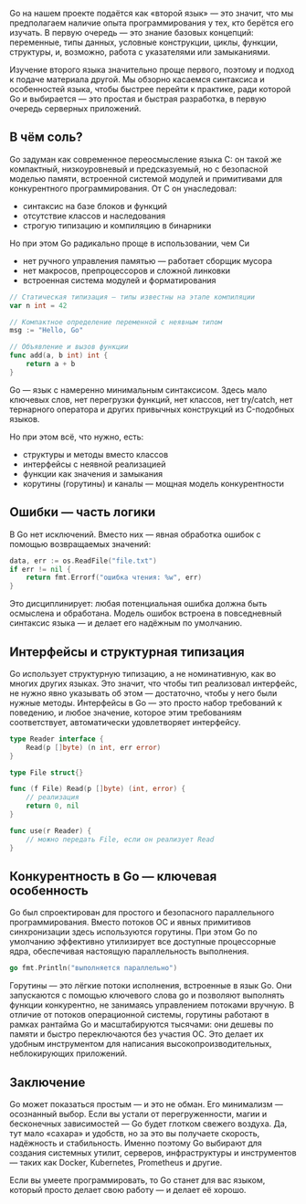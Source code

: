 Go на нашем проекте подаётся как «второй язык» — это значит, что мы предполагаем наличие опыта программирования у тех, кто берётся его изучать. В первую очередь — это знание базовых концепций: переменные, типы данных, условные конструкции, циклы, функции, структуры, и, возможно, работа с указателями или замыканиями.

Изучение второго языка значительно проще первого, поэтому и подход к подаче материала другой. Мы обзорно касаемся синтаксиса и особенностей языка, чтобы быстрее перейти к практике, ради которой Go и выбирается — это простая и быстрая разработка, в первую очередь серверных приложений.

## В чём соль?

Go задуман как современное переосмысление языка C: он такой же компактный, низкоуровневый и предсказуемый, но с безопасной моделью памяти, встроенной системой модулей и примитивами для конкурентного программирования. От C он унаследовал:

- синтаксис на базе блоков и функций
- отсутствие классов и наследования
- строгую типизацию и компиляцию в бинарники

Но при этом Go радикально проще в использовании, чем Си

- нет ручного управления памятью — работает сборщик мусора
- нет макросов, препроцессоров и сложной линковки
- встроенная система модулей и форматирования

```go
// Статическая типизация — типы известны на этапе компиляции
var n int = 42

// Компактное определение переменной с неявным типом
msg := "Hello, Go"

// Объявление и вызов функции
func add(a, b int) int {
	return a + b
}
```


Go — язык с намеренно минимальным синтаксисом. Здесь мало ключевых слов, нет перегрузки функций, нет классов, нет try/catch, нет тернарного оператора и других привычных конструкций из C-подобных языков.

Но при этом всё, что нужно, есть:

- структуры и методы вместо классов
- интерфейсы с неявной реализацией
- функции как значения и замыкания
- корутины (горутины) и каналы — мощная модель конкурентности

## Ошибки — часть логики

В Go нет исключений. Вместо них — явная обработка ошибок с помощью возвращаемых значений:

```go
data, err := os.ReadFile("file.txt")
if err != nil {
	return fmt.Errorf("ошибка чтения: %w", err)
}
```

Это дисциплинирует: любая потенциальная ошибка должна быть осмыслена и обработана. Модель ошибок встроена в повседневный синтаксис языка — и делает его надёжным по умолчанию.

## Интерфейсы и структурная типизация

Go использует структурную типизацию, а не номинативную, как во многих других языках. Это значит, что чтобы тип реализовал интерфейс, не нужно явно указывать об этом — достаточно, чтобы у него были нужные методы. Интерфейсы в Go — это просто набор требований к поведению, и любое значение, которое этим требованиям соответствует, автоматически удовлетворяет интерфейсу.

```go
type Reader interface {
	Read(p []byte) (n int, err error)
}

type File struct{}

func (f File) Read(p []byte) (int, error) {
	// реализация
	return 0, nil
}

func use(r Reader) {
	// можно передать File, если он реализует Read
}
```


## Конкурентность в Go — ключевая особенность

Go был спроектирован для простого и безопасного параллельного программирования. Вместо потоков ОС и явных примитивов синхронизации здесь используются горутины. При этом Go по умолчанию эффективно утилизирует все доступные процессорные ядра, обеспечивая настоящую параллельность выполнения.

```go
go fmt.Println("выполняется параллельно")
```

Горутины — это лёгкие потоки исполнения, встроенные в язык Go. Они запускаются с помощью ключевого слова go и позволяют выполнять функции конкурентно, не занимаясь управлением потоками вручную. В отличие от потоков операционной системы, горутины работают в рамках рантайма Go и масштабируются тысячами: они дешевы по памяти и быстро переключаются без участия ОС. Это делает их удобным инструментом для написания высокопроизводительных, неблокирующих приложений.

## Заключение

Go может показаться простым — и это не обман. Его минимализм — осознанный выбор. Если вы устали от перегруженности, магии и бесконечных зависимостей — Go будет глотком свежего воздуха. Да, тут мало «сахара» и удобств, но за это вы получаете скорость, надёжность и стабильность. Именно поэтому Go выбирают для создания системных утилит, серверов, инфраструктуры и инструментов — таких как Docker, Kubernetes, Prometheus и другие.

Если вы умеете программировать, то Go станет для вас языком, который просто делает свою работу — и делает её хорошо.
